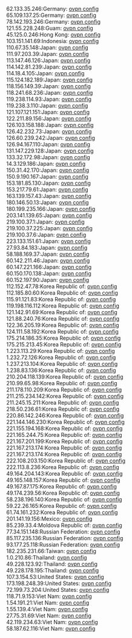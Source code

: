 62.133.35.246:Germany: [ovpn config](vpn/62_133_35_246.ovpn)  
65.109.137.25:Germany: [ovpn config](vpn/65_109_137_25.ovpn)  
78.142.193.246:Germany: [ovpn config](vpn/78_142_193_246.ovpn)  
121.55.228.248:Guam: [ovpn config](vpn/121_55_228_248.ovpn)  
45.125.0.246:Hong Kong: [ovpn config](vpn/45_125_0_246.ovpn)  
103.151.141.69:Indonesia: [ovpn config](vpn/103_151_141_69.ovpn)  
110.67.35.148:Japan: [ovpn config](vpn/110_67_35_148.ovpn)  
111.97.203.39:Japan: [ovpn config](vpn/111_97_203_39.ovpn)  
113.147.46.126:Japan: [ovpn config](vpn/113_147_46_126.ovpn)  
114.142.81.239:Japan: [ovpn config](vpn/114_142_81_239.ovpn)  
114.18.4.105:Japan: [ovpn config](vpn/114_18_4_105.ovpn)  
115.124.182.189:Japan: [ovpn config](vpn/115_124_182_189.ovpn)  
118.156.149.39:Japan: [ovpn config](vpn/118_156_149_39.ovpn)  
118.241.68.236:Japan: [ovpn config](vpn/118_241_68_236.ovpn)  
119.238.114.93:Japan: [ovpn config](vpn/119_238_114_93.ovpn)  
119.238.3.110:Japan: [ovpn config](vpn/119_238_3_110.ovpn)  
121.107.121.151:Japan: [ovpn config](vpn/121_107_121_151.ovpn)  
122.211.89.156:Japan: [ovpn config](vpn/122_211_89_156.ovpn)  
126.103.158.188:Japan: [ovpn config](vpn/126_103_158_188.ovpn)  
126.42.232.73:Japan: [ovpn config](vpn/126_42_232_73.ovpn)  
126.60.239.242:Japan: [ovpn config](vpn/126_60_239_242.ovpn)  
126.94.167.110:Japan: [ovpn config](vpn/126_94_167_110.ovpn)  
131.147.229.128:Japan: [ovpn config](vpn/131_147_229_128.ovpn)  
133.32.172.98:Japan: [ovpn config](vpn/133_32_172_98.ovpn)  
14.3.129.186:Japan: [ovpn config](vpn/14_3_129_186.ovpn)  
150.31.42.170:Japan: [ovpn config](vpn/150_31_42_170.ovpn)  
150.9.190.167:Japan: [ovpn config](vpn/150_9_190_167.ovpn)  
153.181.85.130:Japan: [ovpn config](vpn/153_181_85_130.ovpn)  
153.217.79.61:Japan: [ovpn config](vpn/153_217_79_61.ovpn)  
163.139.157.43:Japan: [ovpn config](vpn/163_139_157_43.ovpn)  
180.146.50.13:Japan: [ovpn config](vpn/180_146_50_13.ovpn)  
180.199.235.166:Japan: [ovpn config](vpn/180_199_235_166.ovpn)  
203.141.139.65:Japan: [ovpn config](vpn/203_141_139_65.ovpn)  
219.100.37.1:Japan: [ovpn config](vpn/219_100_37_1.ovpn)  
219.100.37.225:Japan: [ovpn config](vpn/219_100_37_225.ovpn)  
219.100.37.6:Japan: [ovpn config](vpn/219_100_37_6.ovpn)  
223.133.151.61:Japan: [ovpn config](vpn/223_133_151_61.ovpn)  
27.93.84.183:Japan: [ovpn config](vpn/27_93_84_183.ovpn)  
58.188.169.37:Japan: [ovpn config](vpn/58_188_169_37.ovpn)  
60.142.211.46:Japan: [ovpn config](vpn/60_142_211_46.ovpn)  
60.147.221.166:Japan: [ovpn config](vpn/60_147_221_166.ovpn)  
60.150.170.138:Japan: [ovpn config](vpn/60_150_170_138.ovpn)  
60.152.197.90:Japan: [ovpn config](vpn/60_152_197_90.ovpn)  
112.152.47.78:Korea Republic of: [ovpn config](vpn/112_152_47_78.ovpn)  
112.185.80.60:Korea Republic of: [ovpn config](vpn/112_185_80_60.ovpn)  
115.91.121.83:Korea Republic of: [ovpn config](vpn/115_91_121_83.ovpn)  
119.198.116.112:Korea Republic of: [ovpn config](vpn/119_198_116_112.ovpn)  
121.142.91.69:Korea Republic of: [ovpn config](vpn/121_142_91_69.ovpn)  
121.88.240.76:Korea Republic of: [ovpn config](vpn/121_88_240_76.ovpn)  
122.36.205.19:Korea Republic of: [ovpn config](vpn/122_36_205_19.ovpn)  
124.111.58.192:Korea Republic of: [ovpn config](vpn/124_111_58_192.ovpn)  
175.214.186.35:Korea Republic of: [ovpn config](vpn/175_214_186_35.ovpn)  
175.215.213.45:Korea Republic of: [ovpn config](vpn/175_215_213_45.ovpn)  
1.223.113.29:Korea Republic of: [ovpn config](vpn/1_223_113_29.ovpn)  
1.232.72.126:Korea Republic of: [ovpn config](vpn/1_232_72_126.ovpn)  
1.237.213.104:Korea Republic of: [ovpn config](vpn/1_237_213_104.ovpn)  
1.238.83.136:Korea Republic of: [ovpn config](vpn/1_238_83_136.ovpn)  
210.204.118.139:Korea Republic of: [ovpn config](vpn/210_204_118_139.ovpn)  
210.99.65.98:Korea Republic of: [ovpn config](vpn/210_99_65_98.ovpn)  
211.178.110.209:Korea Republic of: [ovpn config](vpn/211_178_110_209.ovpn)  
211.215.234.142:Korea Republic of: [ovpn config](vpn/211_215_234_142.ovpn)  
211.245.15.211:Korea Republic of: [ovpn config](vpn/211_245_15_211.ovpn)  
218.50.236.61:Korea Republic of: [ovpn config](vpn/218_50_236_61.ovpn)  
220.86.142.246:Korea Republic of: [ovpn config](vpn/220_86_142_246.ovpn)  
221.144.146.230:Korea Republic of: [ovpn config](vpn/221_144_146_230.ovpn)  
221.155.194.168:Korea Republic of: [ovpn config](vpn/221_155_194_168.ovpn)  
221.165.244.75:Korea Republic of: [ovpn config](vpn/221_165_244_75.ovpn)  
221.167.201.199:Korea Republic of: [ovpn config](vpn/221_167_201_199.ovpn)  
221.167.213.174:Korea Republic of: [ovpn config](vpn/221_167_213_174.ovpn)  
221.167.213.174:Korea Republic of: [ovpn config](vpn/221_167_213_174.ovpn)  
222.108.203.150:Korea Republic of: [ovpn config](vpn/222_108_203_150.ovpn)  
222.113.8.236:Korea Republic of: [ovpn config](vpn/222_113_8_236.ovpn)  
49.164.204.143:Korea Republic of: [ovpn config](vpn/49_164_204_143.ovpn)  
49.165.148.157:Korea Republic of: [ovpn config](vpn/49_165_148_157.ovpn)  
49.167.87.175:Korea Republic of: [ovpn config](vpn/49_167_87_175.ovpn)  
49.174.239.56:Korea Republic of: [ovpn config](vpn/49_174_239_56.ovpn)  
58.238.196.140:Korea Republic of: [ovpn config](vpn/58_238_196_140.ovpn)  
59.22.26.165:Korea Republic of: [ovpn config](vpn/59_22_26_165.ovpn)  
61.74.161.232:Korea Republic of: [ovpn config](vpn/61_74_161_232.ovpn)  
201.141.19.156:Mexico: [ovpn config](vpn/201_141_19_156.ovpn)  
85.239.33.4:Moldova Republic of: [ovpn config](vpn/85_239_33_4.ovpn)  
77.34.151.148:Russian Federation: [ovpn config](vpn/77_34_151_148.ovpn)  
85.117.235.136:Russian Federation: [ovpn config](vpn/85_117_235_136.ovpn)  
93.177.25.118:Russian Federation: [ovpn config](vpn/93_177_25_118.ovpn)  
182.235.231.66:Taiwan: [ovpn config](vpn/182_235_231_66.ovpn)  
1.0.210.86:Thailand: [ovpn config](vpn/1_0_210_86.ovpn)  
49.228.123.92:Thailand: [ovpn config](vpn/49_228_123_92.ovpn)  
49.228.178.195:Thailand: [ovpn config](vpn/49_228_178_195.ovpn)  
107.3.154.53:United States: [ovpn config](vpn/107_3_154_53.ovpn)  
173.198.248.39:United States: [ovpn config](vpn/173_198_248_39.ovpn)  
72.199.73.204:United States: [ovpn config](vpn/72_199_73_204.ovpn)  
118.71.9.153:Viet Nam: [ovpn config](vpn/118_71_9_153.ovpn)  
1.54.191.21:Viet Nam: [ovpn config](vpn/1_54_191_21.ovpn)  
1.55.139.4:Viet Nam: [ovpn config](vpn/1_55_139_4.ovpn)  
27.75.31.69:Viet Nam: [ovpn config](vpn/27_75_31_69.ovpn)  
42.119.234.63:Viet Nam: [ovpn config](vpn/42_119_234_63.ovpn)  
58.187.62.116:Viet Nam: [ovpn config](vpn/58_187_62_116.ovpn)  
